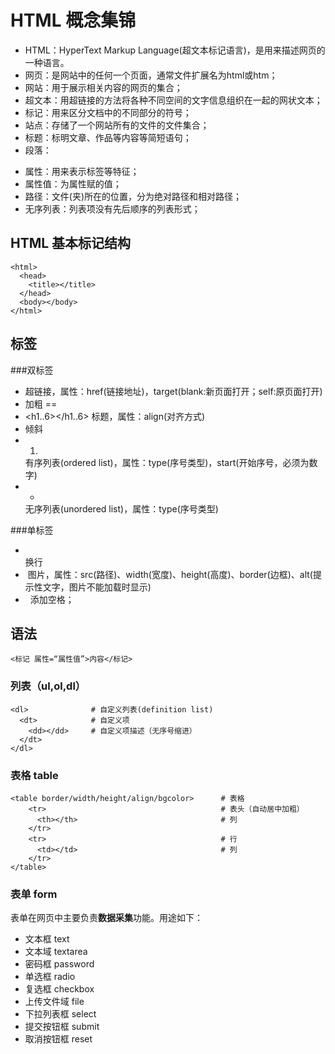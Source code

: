 # HTML 概念集锦
- HTML：HyperText  Markup Language(超文本标记语言)，是用来描述网页的一种语言。
- 网页：是网站中的任何一个页面，通常文件扩展名为html或htm；
- 网站：用于展示相关内容的网页的集合；
- 超文本：用超链接的方法将各种不同空间的文字信息组织在一起的网状文本；
- 标记：用来区分文档中的不同部分的符号；
- 站点：存储了一个网站所有的文件的文件集合；
- 标题：标明文章、作品等内容等简短语句；
- 段落：<p></p>
- 属性：用来表示标签等特征；
- 属性值：为属性赋的值；
- 路径：文件(夹)所在的位置，分为绝对路径和相对路径；
- 无序列表：列表项没有先后顺序的列表形式；



## HTML 基本标记结构
    <html>
      <head>
        <title></title>
      </head>
      <body></body>
    </html>


## 标签
###双标签
- <a></a>   超链接，属性：href(链接地址)，target(blank:新页面打开；self:原页面打开)
- <b></b>   加粗 == <strong></strong>
- <h1..6></h1..6>   标题，属性：align(对齐方式)
- <i></i>   倾斜
- <ol><li></li></ol> 有序列表(ordered list)，属性：type(序号类型)，start(开始序号，必须为数字)
- <ul><li></li></ul> 无序列表(unordered list)，属性：type(序号类型)

###单标签
- <br/>     换行
- <image/>  图片，属性：src(路径)、width(宽度)、height(高度)、border(边框)、alt(提示性文字，图片不能加载时显示)
- &nbsp;    添加空格；


## 语法
    <标记 属性=“属性值”>内容</标记>

### 列表（ul,ol,dl）
    <dl>              # 自定义列表(definition list)
      <dt>            # 自定义项
        <dd></dd>     # 自定义项描述（无序号缩进）
      </dt>
    </dl>

### 表格 table
    <table border/width/height/align/bgcolor>      # 表格
        <tr>                                       # 表头（自动居中加粗）
          <th></th>                                # 列
        </tr>
        <tr>                                       # 行
          <td></td>                                # 列
        </tr>
    </table>

### 表单 form
表单在网页中主要负责**数据采集**功能。用途如下：
- 文本框 text
- 文本域 textarea
- 密码框 password
- 单选框 radio
- 复选框 checkbox
- 上传文件域 file
- 下拉列表框 select
- 提交按钮框 submit
- 取消按钮框 reset
